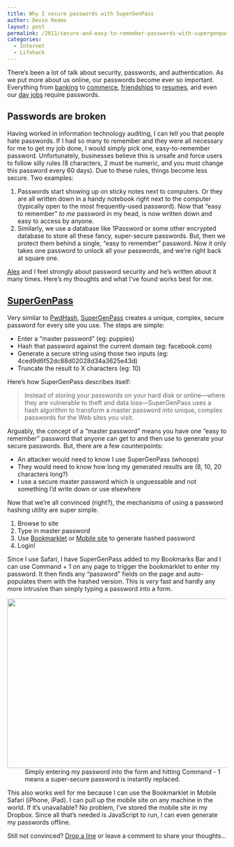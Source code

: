 ```yaml
---
title: Why I secure passwords with SuperGenPass
author: Devin Reams
layout: post
permalink: /2011/secure-and-easy-to-remember-passwords-with-supergenpass/
categories:
  - Internet
  - Lifehack
---
```

There&#8217;s been a lot of talk about security, passwords, and authentication. As we put more about us online, our passwords become ever so important. Everything from [banking][1] to [commerce][2], [friendships][3] to [resumes][4], and even our [day jobs][5] require passwords.

## Passwords are broken

Having worked in information technology auditing, I can tell you that people hate passwords. If I had so many to remember and they were all necessary for me to get my job done, I would simply pick one, easy-to-remember password. Unfortunately, businesses believe this is unsafe and force users to follow silly rules (8 characters, 2 must be numeric, and you must change this password every 60 days). Due to these rules, things become less secure. Two examples:

1.  Passwords start showing up on sticky notes next to computers. Or they are all written down in a handy notebook right next to the computer (typically open to the most frequently-used password). Now that &#8220;easy to remember&#8221; *to me* password in my head, is now written down and easy to access by anyone.
2.  Similarly, we use a database like 1Password or some other encrypted database to store all these fancy, super-secure passwords. But, then we protect them behind a single, &#8220;easy to remember&#8221; password. Now it only takes one password to unlock all your passwords, and we&#8217;re right back at square one.

[Alex][6] and I feel strongly about password security and he&#8217;s written about it many times. Here&#8217;s my thoughts and what I&#8217;ve found works best for me.

## [SuperGenPass][7]

Very similar to [PwdHash][8], [SuperGenPass][7] creates a unique, complex, secure password for every site you use. The steps are simple:

*   Enter a &#8220;master password&#8221; (eg: puppies)
*   Hash that password against the current domain (eg: facebook.com)
*   Generate a secure string using those two inputs (eg: 4ced9d6f52dc88d02028d34a3625e43d)
*   Truncate the result to X characters (eg: 10)

Here&#8217;s how SuperGenPass describes itself:

> Instead of storing your passwords on your hard disk or online—where they are vulnerable to theft and data loss—SuperGenPass uses a hash algorithm to transform a master password into unique, complex passwords for the Web sites you visit.

Arguably, the concept of a &#8220;master password&#8221; means you have one &#8220;easy to remember&#8221; password that anyone can get to and then use to generate your secure passwords. But, there are a few counterpoints:

*   An attacker would need to know I use SuperGenPass (whoops)
*   They would need to know how long my generated results are (8, 10, 20 characters long?)
*   I use a secure master password which is unguessable and not something I&#8217;d write down or use elsewhere

Now that we&#8217;re all convinced (right?), the mechanisms of using a password hashing utility are super simple.

1.  Browse to site
2.  Type in master password
3.  Use [Bookmarklet][9] or [Mobile site][10] to generate hashed password
4.  Login!

Since I use Safari, I have SuperGenPass added to my Bookmarks Bar and I can use Command + 1 on any page to trigger the bookmarklet to enter my password. It then finds any &#8220;password&#8221; fields on the page and auto-populates them with the hashed version. This is *very* fast and hardly any more intrusive than simply typing a password into a form.  
<dl id="attachment_1629" class="wp-caption aligncenter" style="max-width:580px">
  <dt>
    <a href="https://devin.rea.ms/wp-content/uploads/2011/01/supergenpass-wellsfargo.png"><img src="https://devin.rea.ms/wp-content/uploads/2011/01/supergenpass-wellsfargo.png" alt="" title="SuperGenPass in use on WellsFargo.com" width="580" height="389" class="size-full wp-image-1629" /></a>
  </dt>
  
  <dd>
    Simply entering my password into the form and hitting Command - 1 means a super-secure password is instantly replaced.
  </dd>
</dl>

This also works well for me because I can use the Bookmarklet in Mobile Safari (iPhone, iPad). I can pull up the mobile site on any machine in the world. If it&#8217;s unavailable? No problem, I&#8217;ve stored the mobile site in my Dropbox. Since all that&#8217;s needed is JavaScript to run, I can even generate my passwords offline.

Still not convinced? [Drop a line][11] or leave a comment to share your thoughts&#8230;

 [1]: http://www.schwab.com/
 [2]: http://www.amazon.com/
 [3]: https://facebook.com/
 [4]: http://www.linkedin.com/
 [5]: http://www.basecamphq.com/
 [6]: http://alexking.org/
 [7]: http://supergenpass.com/
 [8]: http://crypto.stanford.edu/PwdHash/
 [9]: http://supergenpass.com/customize/
 [10]: http://supergenpass.com/mobile/
 [11]: mailto:devin@rea.ms